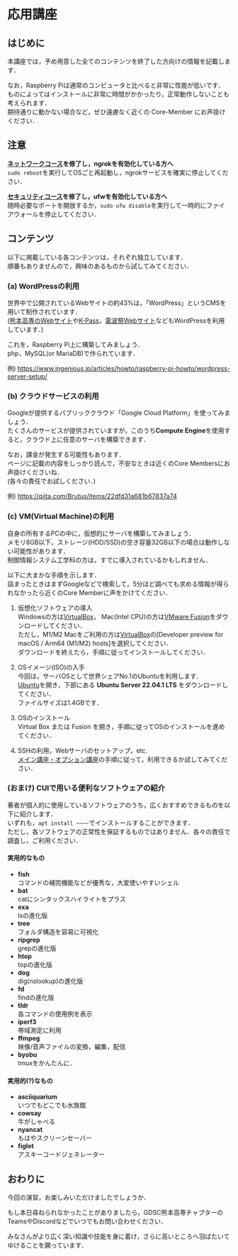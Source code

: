 # 応用講座

## はじめに

本講座では，予め用意した全てのコンテンツを終了した方向けの情報を記載します． 

なお，Raspberry Piは通常のコンピュータと比べると非常に性能が低いです．  
ものによってはインストールに非常に時間がかかったり，正常動作しないことも考えられます．  
期待通りに動かない場合など，ぜひ遠慮なく近くの Core-Member にお声掛けください．

## 注意

**[ネットワークコース](opt-network.md)を修了し，ngrokを有効化している方へ**  
`sudo reboot`を実行してOSごと再起動し，ngrokサービスを確実に停止してください．

**[セキュリティコース](opt-security.md)を修了し，ufwを有効化している方へ**  
随時必要なポートを開放するか，`sudo ufw disable`を実行して一時的にファイアウォールを停止してください．  

## コンテンツ
以下に掲載している各コンテンツは，それぞれ独立しています．  
順番もありませんので，興味のあるものから試してみてください．

### (a) WordPressの利用

世界中で公開されているWebサイトの約43%は，「WordPress」というCMSを用いて制作されています．  
([熊本高専のWebサイト](https://kumamoto-nct.ac.jp)や[K-Pass](https://k-pass.net)，[電波祭Webサイト](http://denpasai.com)などもWordPressを利用しています．)

これを，Raspberry Pi上に構築してみましょう．  
php，MySQL(or MariaDB)で作られています．

例) https://www.ingenious.jp/articles/howto/raspberry-pi-howto/wordpress-server-setup/

### (b) クラウドサービスの利用

Googleが提供するパブリッククラウド「Google Cloud Platform」を使ってみましょう．  
たくさんのサービスが提供されていますが，このうち**Compute Engine**を使用すると，クラウド上に任意のサーバを構築できます．

なお，課金が発生する可能性もあります．  
ページに記載の内容をしっかり読んで，不安なときは近くのCore Membersにお声掛けくださいね．  
(各々の責任でお試しください．)

例) https://qiita.com/Brutus/items/22dfd31a681b67837a74

### (c) VM(Virtual Machine)の利用

自身の所有するPCの中に，仮想的にサーバを構築してみましょう．  
メモリ8GB以下，ストレージ(HDD/SSD)の空き容量32GB以下の場合は動作しない可能性があります．  
制御情報システム工学科の方は，すでに導入されているかもしれません．  

以下に大まかな手順を示します．  
詰まったときはまずGoogleなどで検索して，5分ほど調べても求める情報が得られなかったら近くのCore Memberに声をかけてください．

1. 仮想化ソフトウェアの導入  
Windowsの方は[VirtualBox](https://www.virtualbox.org/wiki/Downloads)，
Mac(Intel CPU)の方は[VMware Fusion](https://aireblog.com/vmware-fusion-download-free-license/)をダウンロードしてください．  
ただし，M1/M2 Macをご利用の方は[VirtualBox](https://www.virtualbox.org/wiki/Downloads)の[Developer preview for macOS / Arm64 (M1/M2) hosts]を選択してください．  
ダウンロードを終えたら，手順に従ってインストールしてください．

2. OSイメージ(ISO)の入手  
今回は，サーバOSとして世界シェアNo.1のUbuntuを利用します．  
[Ubuntu](https://jp.ubuntu.com/download#:~:text=22.10%20release%20notes-,Ubuntu%20Server,-%E3%82%B7%E3%83%B3%E3%83%97%E3%83%AB%E3%81%AA%E3%83%95%E3%82%A1%E3%82%A4%E3%83%AB)を開き，下部にある **Ubuntu Server 22.04.1 LTS** をダウンロードしてください．  
ファイルサイズは1.4GBです．

3. OSのインストール  
Virtual Box または Fusion を開き，手順に従ってOSのインストールを進めてください．  

4. SSHの利用，Webサーバのセットアップ，etc.  
[メイン講座・オプション講座](README.md)の手順に従って，利用できるか試してみてください．

<!-- ### (d) コンテナの利用 -->



### **(おまけ)** CUIで用いる便利なソフトウェアの紹介
著者が個人的に使用しているソフトウェアのうち，広くおすすめできるものを以下に紹介します．  
いずれも，`apt install ~~~~`でインストールすることができます．  
ただし，各ソフトウェアの正常性を保証するものではありません．各々の責任で調査し，ご利用ください．

#### 実用的なもの
- **fish**  
コマンドの補完機能などが優秀な，大変使いやすいシェル
- **bat**  
catにシンタックスハイライトをプラス
- **exa**  
lsの進化版
- **tree**  
フォルダ構造を容易に可視化
- **ripgrep**  
grepの進化版
- **htop**  
topの進化版
- **dog**  
dig(nslookup)の進化版
- **fd**  
findの進化版
- **tldr**  
各コマンドの使用例を表示
- **iperf3**  
帯域測定に利用
- **ffmpeg**  
映像/音声ファイルの変換，編集，配信
- **byobu**  
tmuxをかんたんに．

#### 実用的(?)なもの
- **asciiquarium**  
いつでもどこでも水族館
- **cowsay**  
牛がしゃべる
- **nyancat**  
もはやスクリーンセーバー
- **figlet**  
アスキーコードジェネレーター

## おわりに

今回の演習，お楽しみいただけましたでしょうか．  

もし本日尋ねられなかったことがありましたら，GDSC熊本高専チャプターのTeamsやDiscordなどでいつでもお問い合わせください．  

みなさんがより広く深い知識や技能を身に着け，さらに高いところへ羽ばたいてゆけることを願っています．